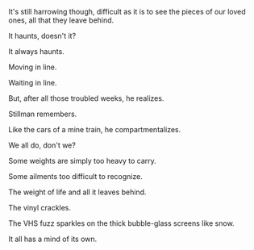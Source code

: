 It's still harrowing though, difficult as it is to see the pieces of our loved ones, all that they leave behind.

It haunts, doesn't it?

It always haunts.

Moving in line.

Waiting in line.

But, after all those troubled weeks, he realizes.

Stillman remembers.

Like the cars of a mine train, he compartmentalizes.

We all do, don't we?

Some weights are simply too heavy to carry.

Some ailments too difficult to recognize.

The weight of life and all it leaves behind.

The vinyl crackles.

The VHS fuzz sparkles on the thick bubble-glass screens like snow.

It all has a mind of its own.